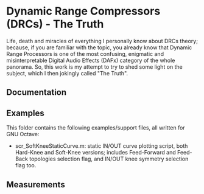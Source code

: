 # Dynamic Range Compressors (DRCs) - The Truth

Life, death and miracles of everything I personally know about DRCs theory; because, if you are familiar with the topic, you already know that Dynamic Range Processors is one of the most confusing, enigmatic and misinterpretable Digital Audio Effects (DAFx) category of the whole panorama. 
So, this work is my attempt to try to shed some light on the subject, which I then jokingly called "The Truth".

## Documentation

## Examples
This folder contains the following examples/support files, all written for GNU Octave:
- scr_SoftKneeStaticCurve.m: static IN/OUT curve plotting script, both Hard-Knee and Soft-Knee versions; includes Feed-Forward and Feed-Back topologies selection flag, and IN/OUT knee symmetry selection flag too.

## Measurements
